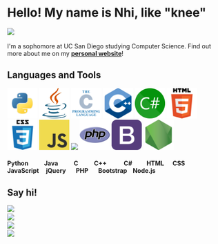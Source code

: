 # Hello! My name is Nhi, like "knee"

[<img src="https://www.plantpoweredplates.media/images/profile_nhi.png" width="200">](https://nhilikeknee.herokuapp.com/)     

I'm a sophomore at UC San Diego studying Computer Science. Find out more about me on my <strong>[personal website](https://nhilikeknee.herokuapp.com/)</strong>!    


## Languages and Tools
<img src="https://raw.githubusercontent.com/github/explore/80688e429a7d4ef2fca1e82350fe8e3517d3494d/topics/python/python.png" width="70"> <img src="https://raw.githubusercontent.com/github/explore/80688e429a7d4ef2fca1e82350fe8e3517d3494d/topics/java/java.png" width="70"> <img src="https://raw.githubusercontent.com/github/explore/80688e429a7d4ef2fca1e82350fe8e3517d3494d/topics/c/c.png" width="70"> <img src="https://raw.githubusercontent.com/github/explore/80688e429a7d4ef2fca1e82350fe8e3517d3494d/topics/cpp/cpp.png" width="70"> <img src="https://raw.githubusercontent.com/github/explore/80688e429a7d4ef2fca1e82350fe8e3517d3494d/topics/csharp/csharp.png" width="70"> <img src="https://raw.githubusercontent.com/github/explore/80688e429a7d4ef2fca1e82350fe8e3517d3494d/topics/html/html.png" width="70"> <img src="https://raw.githubusercontent.com/github/explore/80688e429a7d4ef2fca1e82350fe8e3517d3494d/topics/css/css.png" width="70"> <img src="https://raw.githubusercontent.com/github/explore/80688e429a7d4ef2fca1e82350fe8e3517d3494d/topics/javascript/javascript.png" width="70"> <img src="https://miro.medium.com/max/285/1*QR2SBNwG75LyY5uwqWpN3A.png" width="70"> <img src="https://raw.githubusercontent.com/github/explore/80688e429a7d4ef2fca1e82350fe8e3517d3494d/topics/php/php.png" width="70"> <img src="https://raw.githubusercontent.com/github/explore/80688e429a7d4ef2fca1e82350fe8e3517d3494d/topics/bootstrap/bootstrap.png" width="70"> <img src="https://raw.githubusercontent.com/github/explore/80688e429a7d4ef2fca1e82350fe8e3517d3494d/topics/nodejs/nodejs.png" width="70"> 
#### Python &nbsp;&nbsp;&nbsp;&nbsp;&nbsp;&nbsp;&nbsp;&nbsp;&nbsp;&nbsp;Java &nbsp;&nbsp;&nbsp;&nbsp;&nbsp;&nbsp;&nbsp;&nbsp;&nbsp;&nbsp;C &nbsp;&nbsp;&nbsp;&nbsp;&nbsp;&nbsp;&nbsp;&nbsp;&nbsp; C++ &nbsp;&nbsp;&nbsp;&nbsp;&nbsp;&nbsp;&nbsp;&nbsp;&nbsp;&nbsp; C# &nbsp;&nbsp;&nbsp;&nbsp;&nbsp;&nbsp;&nbsp;&nbsp; HTML &nbsp;&nbsp;&nbsp;&nbsp; CSS &nbsp;&nbsp;&nbsp;&nbsp; JavaScript &nbsp;&nbsp;&nbsp; jQuery &nbsp;&nbsp;&nbsp;&nbsp;&nbsp; PHP &nbsp;&nbsp;&nbsp;&nbsp;&nbsp; Bootstrap &nbsp;&nbsp; Node.js

## Say hi!
[<img src="https://www.plantpoweredplates.media/images/profile_nhi.png" width="50">](https://nhilikeknee.herokuapp.com/)     
[<img src="https://nhilikeknee.herokuapp.com/img/socialmediaicons/linkedin.png" width="50">](https://www.linkedin.com/in/nhi-nguyen-1990a8167/)    
[<img src="https://nhilikeknee.herokuapp.com/img/socialmediaicons/instagram.png" width="50">](https://www.instagram.com/knee.draws/)     
[<img src="https://nhilikeknee.herokuapp.com/img/socialmediaicons/youtube.png" width="50">](https://www.youtube.com/channel/UCqRNuywamnA8-Z-c5Jeergw?)
